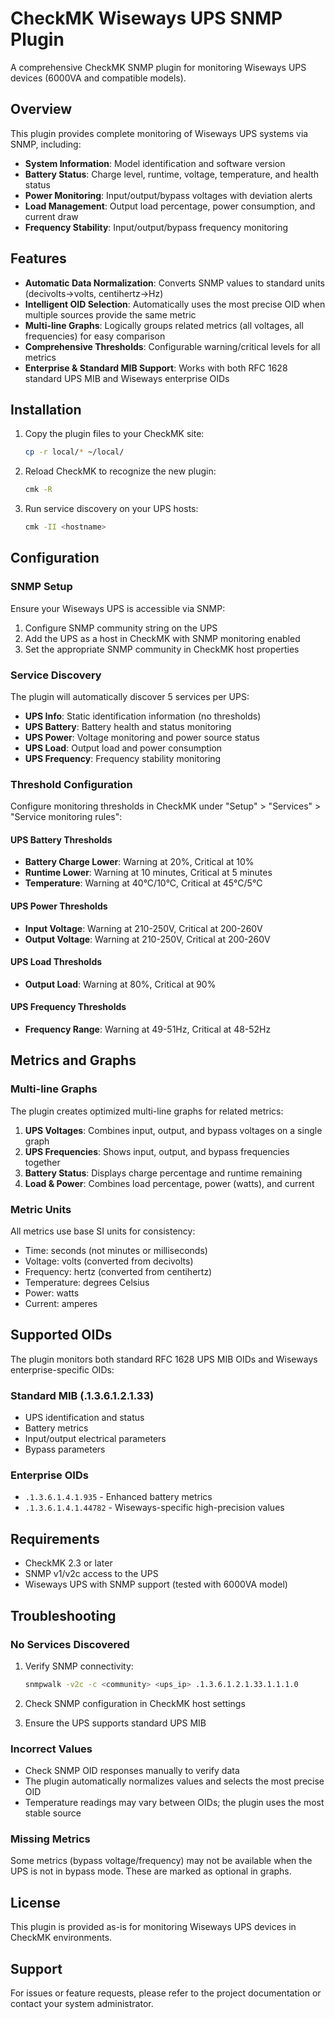 # CheckMK Wiseways UPS SNMP Plugin

A comprehensive CheckMK SNMP plugin for monitoring Wiseways UPS devices (6000VA and compatible models).

## Overview

This plugin provides complete monitoring of Wiseways UPS systems via SNMP, including:

- **System Information**: Model identification and software version
- **Battery Status**: Charge level, runtime, voltage, temperature, and health status
- **Power Monitoring**: Input/output/bypass voltages with deviation alerts
- **Load Management**: Output load percentage, power consumption, and current draw
- **Frequency Stability**: Input/output/bypass frequency monitoring

## Features

- **Automatic Data Normalization**: Converts SNMP values to standard units (decivolts→volts, centihertz→Hz)
- **Intelligent OID Selection**: Automatically uses the most precise OID when multiple sources provide the same metric
- **Multi-line Graphs**: Logically groups related metrics (all voltages, all frequencies) for easy comparison
- **Comprehensive Thresholds**: Configurable warning/critical levels for all metrics
- **Enterprise & Standard MIB Support**: Works with both RFC 1628 standard UPS MIB and Wiseways enterprise OIDs

## Installation

1. Copy the plugin files to your CheckMK site:
   ```bash
   cp -r local/* ~/local/
   ```

2. Reload CheckMK to recognize the new plugin:
   ```bash
   cmk -R
   ```

3. Run service discovery on your UPS hosts:
   ```bash
   cmk -II <hostname>
   ```

## Configuration

### SNMP Setup

Ensure your Wiseways UPS is accessible via SNMP:

1. Configure SNMP community string on the UPS
2. Add the UPS as a host in CheckMK with SNMP monitoring enabled
3. Set the appropriate SNMP community in CheckMK host properties

### Service Discovery

The plugin will automatically discover 5 services per UPS:

- **UPS Info**: Static identification information (no thresholds)
- **UPS Battery**: Battery health and status monitoring
- **UPS Power**: Voltage monitoring and power source status
- **UPS Load**: Output load and power consumption
- **UPS Frequency**: Frequency stability monitoring

### Threshold Configuration

Configure monitoring thresholds in CheckMK under "Setup" > "Services" > "Service monitoring rules":

#### UPS Battery Thresholds
- **Battery Charge Lower**: Warning at 20%, Critical at 10%
- **Runtime Lower**: Warning at 10 minutes, Critical at 5 minutes
- **Temperature**: Warning at 40°C/10°C, Critical at 45°C/5°C

#### UPS Power Thresholds
- **Input Voltage**: Warning at 210-250V, Critical at 200-260V
- **Output Voltage**: Warning at 210-250V, Critical at 200-260V

#### UPS Load Thresholds
- **Output Load**: Warning at 80%, Critical at 90%

#### UPS Frequency Thresholds
- **Frequency Range**: Warning at 49-51Hz, Critical at 48-52Hz

## Metrics and Graphs

### Multi-line Graphs

The plugin creates optimized multi-line graphs for related metrics:

1. **UPS Voltages**: Combines input, output, and bypass voltages on a single graph
2. **UPS Frequencies**: Shows input, output, and bypass frequencies together
3. **Battery Status**: Displays charge percentage and runtime remaining
4. **Load & Power**: Combines load percentage, power (watts), and current

### Metric Units

All metrics use base SI units for consistency:
- Time: seconds (not minutes or milliseconds)
- Voltage: volts (converted from decivolts)
- Frequency: hertz (converted from centihertz)
- Temperature: degrees Celsius
- Power: watts
- Current: amperes

## Supported OIDs

The plugin monitors both standard RFC 1628 UPS MIB OIDs and Wiseways enterprise-specific OIDs:

### Standard MIB (.1.3.6.1.2.1.33)
- UPS identification and status
- Battery metrics
- Input/output electrical parameters
- Bypass parameters

### Enterprise OIDs
- `.1.3.6.1.4.1.935` - Enhanced battery metrics
- `.1.3.6.1.4.1.44782` - Wiseways-specific high-precision values

## Requirements

- CheckMK 2.3 or later
- SNMP v1/v2c access to the UPS
- Wiseways UPS with SNMP support (tested with 6000VA model)

## Troubleshooting

### No Services Discovered

1. Verify SNMP connectivity:
   ```bash
   snmpwalk -v2c -c <community> <ups_ip> .1.3.6.1.2.1.33.1.1.1.0
   ```

2. Check SNMP configuration in CheckMK host settings

3. Ensure the UPS supports standard UPS MIB

### Incorrect Values

- Check SNMP OID responses manually to verify data
- The plugin automatically normalizes values and selects the most precise OID
- Temperature readings may vary between OIDs; the plugin uses the most stable source

### Missing Metrics

Some metrics (bypass voltage/frequency) may not be available when the UPS is not in bypass mode. These are marked as optional in graphs.

## License

This plugin is provided as-is for monitoring Wiseways UPS devices in CheckMK environments.

## Support

For issues or feature requests, please refer to the project documentation or contact your system administrator.